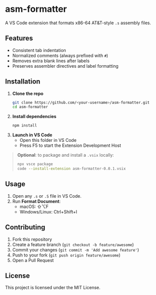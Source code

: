 # asm-formatter

A VS Code extension that formats x86-64 AT&T-style `.s` assembly files.

## Features

- Consistent tab indentation
- Normalized comments (always prefixed with `#`)
- Removes extra blank lines after labels
- Preserves assembler directives and label formatting

## Installation

1. **Clone the repo**
   ```bash
   git clone https://github.com/<your-username>/asm-formatter.git
   cd asm-formatter
   ```
2. **Install dependencies**
   ```bash
   npm install
   ```
3. **Launch in VS Code**
   - Open this folder in VS Code
   - Press F5 to start the Extension Development Host

> **Optional**: to package and install a `.vsix` locally:
>
> ```bash
> npx vsce package
> code --install-extension asm-formatter-0.0.1.vsix
> ```

## Usage

1. Open any `.s` or `.S` file in VS Code.
2. Run **Format Document**:
   - macOS: ⇧⌥F
   - Windows/Linux: Ctrl+Shift+I

## Contributing

1. Fork this repository
2. Create a feature branch (`git checkout -b feature/awesome`)
3. Commit your changes (`git commit -m 'Add awesome feature'`)
4. Push to your fork (`git push origin feature/awesome`)
5. Open a Pull Request

## License

This project is licensed under the MIT License.
